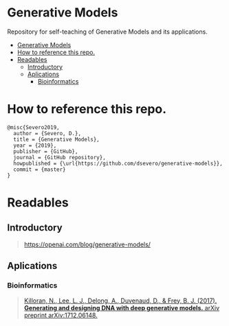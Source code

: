 Generative Models
===================
Repository for self-teaching of Generative Models and its applications.
<!--ts-->
   * [Generative Models](#generative-models)
   * [How to reference this repo.](#how-to-reference-this-repo)
   * [Readables](#readables)
      * [Introductory](#introductory)
      * [Aplications](#aplications)
         * [Bioinformatics](#bioinformatics)

<!-- Added by: severo, at: Wed May 22 03:31:53 -03 2019 -->

<!--te-->

# How to reference this repo.
```
@misc{Severo2019,
  author = {Severo, D.},
  title = {Generative Models},
  year = {2019},
  publisher = {GitHub},
  journal = {GitHub repository},
  howpublished = {\url{https://github.com/dsevero/generative-models}},
  commit = {master}
}
```

# Readables

## Introductory
> https://openai.com/blog/generative-models/


## Aplications
### Bioinformatics
> [Killoran, N., Lee, L. J., Delong, A., Duvenaud, D., & Frey, B. J. (2017). **Generating and designing DNA with deep generative models.** arXiv preprint arXiv:1712.06148.](https://arxiv.org/abs/1712.06148)
